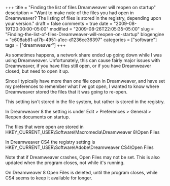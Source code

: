 +++
title = "Finding the list of files Dreamweaver will reopen on startup"
description = "Want to make note of the files you had open in Dreamweaver? The listing of files is stored in the registry, depending upon your version."
draft = false
comments = true
date = "2009-08-19T20:00:00-05:00"
modified = "2009-08-26T22:05:35-05:00"
slug = "Finding-the-list-of-files-Dreamweaver-will-reopen-on-startup"
blogengine = "c608ab81-af7b-4951-a1ec-d1236ce36397"
categories = ["software"]
tags = ["dreamweaver"]
+++

<p>As sometimes happens, a network share ended up going down while I was using Dreamweaver. Unfortunately, this can cause fairly major issues with Dreamweaver, if you have files still open, or if you have Dreamweaver closed, but need to open it up.</p>
<p>Since I typically have more than one file open in Dreamweaver, and have set my preferences to remember what I've got open, I wanted to know where Dreamweaver stored the files that it was going to re-open.</p>
<p>This setting isn't stored in the file system, but rather is stored in the registry.</p>
<p>In Dreamweaver 8 the setting is under Edit &gt; Preferences &gt; General &gt; Reopen documents on startup.</p>
<p>The files that were open are stored in HKEY_CURRENT_USER\Software\Macromedia\Dreamweaver 8\Open Files</p>
<p>In Dreamweaver CS4 the registry setting is HKEY_CURRENT_USER\Software\Adobe\Dreamweaver CS4\Open Files</p>
<p>Note that if Dreamweaver crashes, Open Files may not be set. This is also updated when the program closes, not while it's running.</p>
<p>On Dreamweaver 8 Open Files is deleted, until the program closes, while CS4 seems to keep it available for longer.</p>

